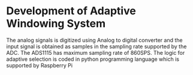 # Development of Adaptive Windowing System
The analog signals is digitized using Analog to digital converter and the input signal is obtained as samples in the sampling rate supported by the ADC. 
The ADS1115 has maximum sampling rate of 860SPS. 
The logic for adaptive selection is coded in python programming language which is supported by Raspberry Pi
